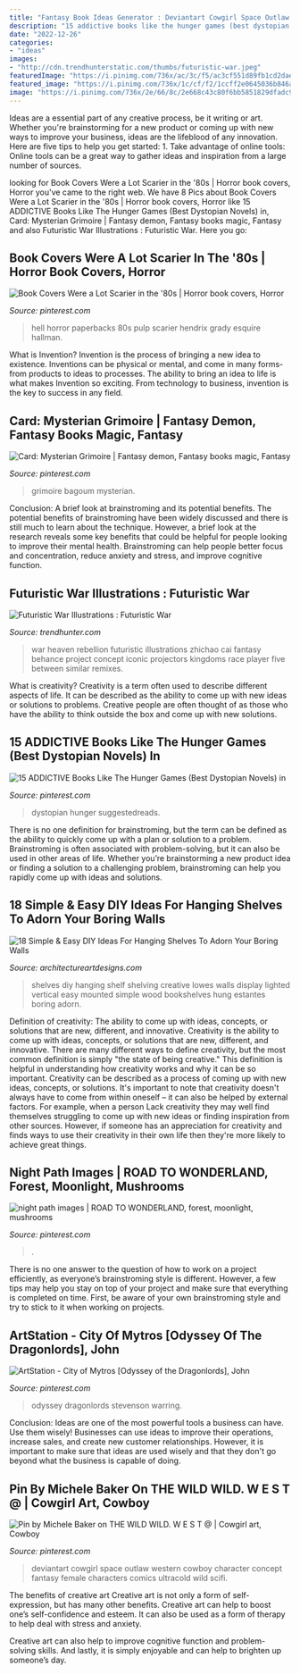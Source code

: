 ```yaml
---
title: "Fantasy Book Ideas Generator : Deviantart Cowgirl Space Outlaw Western Cowboy Character Concept Fantasy Female Characters Comics Ultracold Wild Scifi"
description: "15 addictive books like the hunger games (best dystopian novels) in"
date: "2022-12-26"
categories:
- "ideas"
images:
- "http://cdn.trendhunterstatic.com/thumbs/futuristic-war.jpeg"
featuredImage: "https://i.pinimg.com/736x/ac/3c/f5/ac3cf551d89fb1cd2dae44937b5ed128.jpg"
featured_image: "https://i.pinimg.com/736x/1c/cf/f2/1ccff2e0645036b846a54ba430c8ba54.jpg"
image: "https://i.pinimg.com/736x/2e/66/8c/2e668c43c80f6bb5851829dfadc97bf3.jpg"
---
```



Ideas are a essential part of any creative process, be it writing or art. Whether you're brainstorming for a new product or coming up with new ways to improve your business, ideas are the lifeblood of any innovation. Here are five tips to help you get started: 1. Take advantage of online tools: Online tools can be a great way to gather ideas and inspiration from a large number of sources.

	

		
looking for Book Covers Were a Lot Scarier in the &#039;80s | Horror book covers, Horror you've came to the right web. We have 8 Pics about Book Covers Were a Lot Scarier in the &#039;80s | Horror book covers, Horror like 15 ADDICTIVE Books Like The Hunger Games (Best Dystopian Novels) in, Card: Mysterian Grimoire | Fantasy demon, Fantasy books magic, Fantasy and also Futuristic War Illustrations : Futuristic War. Here you go:
		
    
## Book Covers Were A Lot Scarier In The &#039;80s | Horror Book Covers, Horror

<img loading=lazy src="https://i.pinimg.com/736x/1c/cf/f2/1ccff2e0645036b846a54ba430c8ba54.jpg" onerror="this.onerror=null;this.src='https://tse3.mm.bing.net/th?id=OIP.J8LQB8Xius_Fi4aRmKjbTAHaMt&amp;pid=15.1';" alt="Book Covers Were a Lot Scarier in the &#039;80s | Horror book covers, Horror">

_Source: pinterest.com_

>hell horror paperbacks 80s pulp scarier hendrix grady esquire hallman. 

	

What is Invention?
Invention is the process of bringing a new idea to existence. Inventions can be physical or mental, and come in many forms- from products to ideas to processes. The ability to bring an idea to life is what makes Invention so exciting. From technology to business, invention is the key to success in any field.

    
## Card: Mysterian Grimoire | Fantasy Demon, Fantasy Books Magic, Fantasy

<img loading=lazy src="https://i.pinimg.com/736x/2e/66/8c/2e668c43c80f6bb5851829dfadc97bf3.jpg" onerror="this.onerror=null;this.src='https://tse2.mm.bing.net/th?id=OIP.ztKypa0VJEdrWp94Fn3JEAHaI8&amp;pid=15.1';" alt="Card: Mysterian Grimoire | Fantasy demon, Fantasy books magic, Fantasy">

_Source: pinterest.com_

>grimoire bagoum mysterian. 

	

Conclusion: A brief look at brainstroming and its potential benefits.
The potential benefits of brainstroming have been widely discussed and there is still much to learn about the technique. However, a brief look at the research reveals some key benefits that could be helpful for people looking to improve their mental health. Brainstroming can help people better focus and concentration, reduce anxiety and stress, and improve cognitive function.

    
## Futuristic War Illustrations : Futuristic War

<img loading=lazy src="http://cdn.trendhunterstatic.com/thumbs/futuristic-war.jpeg" onerror="this.onerror=null;this.src='https://tse2.mm.bing.net/th?id=OIP.xRaYLrqD0d4MLK7ASRYD9wHaKd&amp;pid=15.1';" alt="Futuristic War Illustrations : Futuristic War">

_Source: trendhunter.com_

>war heaven rebellion futuristic illustrations zhichao cai fantasy behance project concept iconic projectors kingdoms race player five between similar remixes. 

	

What is creativity?
Creativity is a term often used to describe different aspects of life. It can be described as the ability to come up with new ideas or solutions to problems. Creative people are often thought of as those who have the ability to think outside the box and come up with new solutions.

    
## 15 ADDICTIVE Books Like The Hunger Games (Best Dystopian Novels) In

<img loading=lazy src="https://i.pinimg.com/736x/ac/3c/f5/ac3cf551d89fb1cd2dae44937b5ed128.jpg" onerror="this.onerror=null;this.src='https://tse1.mm.bing.net/th?id=OIP.aNvlN80n6dxBLKZ3sOG_DQHaP-&amp;pid=15.1';" alt="15 ADDICTIVE Books Like The Hunger Games (Best Dystopian Novels) in">

_Source: pinterest.com_

>dystopian hunger suggestedreads. 

	

There is no one definition for brainstroming, but the term can be defined as the ability to quickly come up with a plan or solution to a problem. Brainstroming is often associated with problem-solving, but it can also be used in other areas of life. Whether you’re brainstorming a new product idea or finding a solution to a challenging problem, brainstroming can help you rapidly come up with ideas and solutions.

    
## 18 Simple &amp; Easy DIY Ideas For Hanging Shelves To Adorn Your Boring Walls

<img loading=lazy src="https://www.architectureartdesigns.com/wp-content/uploads/2016/08/3-6-630x358.jpg" onerror="this.onerror=null;this.src='https://tse2.mm.bing.net/th?id=OIP.5z5PzFLa0nfmyvKVKLippQHaEN&amp;pid=15.1';" alt="18 Simple &amp; Easy DIY Ideas For Hanging Shelves To Adorn Your Boring Walls">

_Source: architectureartdesigns.com_

>shelves diy hanging shelf shelving creative lowes walls display lighted vertical easy mounted simple wood bookshelves hung estantes boring adorn. 

	

Definition of creativity: The ability to come up with ideas, concepts, or solutions that are new, different, and innovative.
Creativity is the ability to come up with ideas, concepts, or solutions that are new, different, and innovative. There are many different ways to define creativity, but the most common definition is simply "the state of being creative." This definition is helpful in understanding how creativity works and why it can be so important.
Creativity can be described as a process of coming up with new ideas, concepts, or solutions. It's important to note that creativity doesn't always have to come from within oneself – it can also be helped by external factors. For example, when a person Lack creativity they may well find themselves struggling to come up with new ideas or finding inspiration from other sources. However, if someone has an appreciation for creativity and finds ways to use their creativity in their own life then they're more likely to achieve great things.

    
## Night Path Images | ROAD TO WONDERLAND, Forest, Moonlight, Mushrooms

<img loading=lazy src="https://i.pinimg.com/736x/85/cd/79/85cd79c5fa310f823be96f2979d88808--fantasy-landscape-fantasy-art.jpg" onerror="this.onerror=null;this.src='https://tse1.mm.bing.net/th?id=OIP.YJwaMUiEiySHvUe1EkV2_gEsDd&amp;pid=15.1';" alt="night path images | ROAD TO WONDERLAND, forest, moonlight, mushrooms">

_Source: pinterest.com_

>. 

	

There is no one answer to the question of how to work on a project efficiently, as everyone’s brainstroming style is different. However, a few tips may help you stay on top of your project and make sure that everything is completed on time. First, be aware of your own brainstroming style and try to stick to it when working on projects.

    
## ArtStation - City Of Mytros [Odyssey Of The Dragonlords], John

<img loading=lazy src="https://i.pinimg.com/736x/07/52/94/07529462f6f46fd0210e8b7472359b13.jpg" onerror="this.onerror=null;this.src='https://tse1.mm.bing.net/th?id=OIP.F_1g9sK_n6gxpzKrimrYOAHaK1&amp;pid=15.1';" alt="ArtStation - City of Mytros [Odyssey of the Dragonlords], John">

_Source: pinterest.com_

>odyssey dragonlords stevenson warring. 

	

Conclusion: Ideas are one of the most powerful tools a business can have. Use them wisely!
Businesses can use ideas to improve their operations, increase sales, and create new customer relationships. However, it is important to make sure that ideas are used wisely and that they don't go beyond what the business is capable of doing.

    
## Pin By Michele Baker On THE WILD WILD. W E S T @ | Cowgirl Art, Cowboy

<img loading=lazy src="https://i.pinimg.com/736x/f7/65/c8/f765c8178b38b84ac150a134ce171ae4--scifi.jpg" onerror="this.onerror=null;this.src='https://tse3.mm.bing.net/th?id=OIP.7VwmBdPoiuM3nPzrqTuYMgHaLH&amp;pid=15.1';" alt="Pin by Michele Baker on THE WILD WILD. W E S T @ | Cowgirl art, Cowboy">

_Source: pinterest.com_

>deviantart cowgirl space outlaw western cowboy character concept fantasy female characters comics ultracold wild scifi. 

	

The benefits of creative art
Creative art is not only a form of self-expression, but has many other benefits.
Creative art can help to boost one’s self-confidence and esteem. It can also be used as a form of therapy to help deal with stress and anxiety.

Creative art can also help to improve cognitive function and problem-solving skills. And lastly, it is simply enjoyable and can help to brighten up someone’s day.

